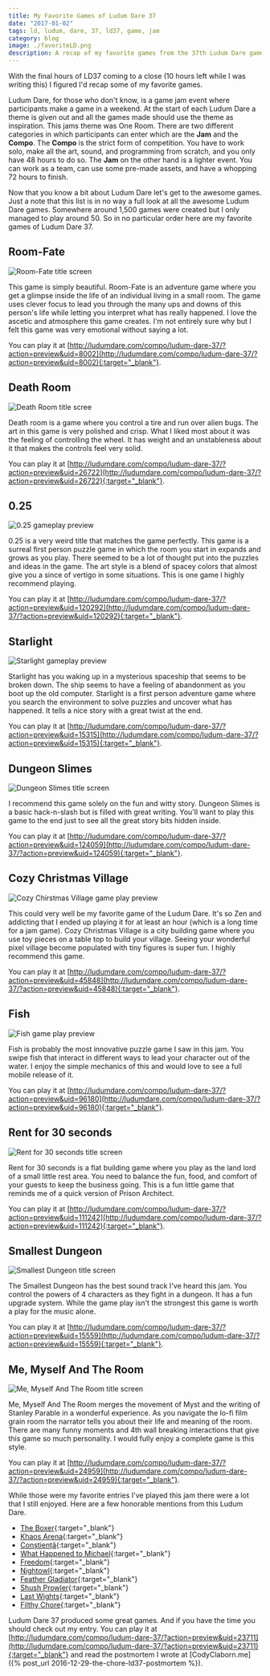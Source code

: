 ```yaml
---
title: My Favorite Games of Ludum Dare 37
date: "2017-01-02"
tags: ld, ludum, dare, 37, ld37, game, jam
category: blog
image: ./favoriteLD.png
description: A recap of my favorite games from the 37th Ludum Dare game jam.
---
```


With the final hours of LD37 coming to a close (10 hours left while I was writing this) I figured I'd recap some of my favorite games.

Ludum Dare, for those who don't know, is a game jam event where participants make a game in a weekend. At the start of each Ludum Dare a theme is given out and all the games made should use the theme as inspiration. This jams theme was One Room.<!-- excerpt --> There are two different categories in which participants can enter which are the **Jam** and the **Compo**. The **Compo** is the strict form of competition. You have to work solo, make all the art, sound, and programming from scratch, and you only have 48 hours to do so. The **Jam** on the other hand is a lighter event. You can work as a team, can use some pre-made assets, and have a whopping 72 hours to finish.

Now that you know a bit about Ludum Dare let's get to the awesome games. Just a note that this list is in no way a full look at all the awesome Ludum Dare games. Somewhere around 1,500 games were created but I only managed to play around 50. So in no particular order here are my favorite games of Ludum Dare 37.

## Room-Fate

![Room-Fate title screen](http://ludumdare.com/compo/wp-content/compo2/593814/8002-shot0-1481594563.gif)

This game is simply beautiful. Room-Fate is an adventure game where you get a glimpse inside the life of an individual living in a small room. The game uses clever focus to lead you through the many ups and downs of this person's life while letting you interpret what has really happened. I love the ascetic and atmosphere this game creates. I'm not entirely sure why but I felt this game was very emotional without saying a lot.

You can play it at [http://ludumdare.com/compo/ludum-dare-37/?action=preview&uid=8002](http://ludumdare.com/compo/ludum-dare-37/?action=preview&uid=8002){:target="_blank"}.

## Death Room

![Death Room title scree](http://ludumdare.com/compo/wp-content/compo2/593814/26722-shot1-1481578129.jpg)

Death room is a game where you control a tire and run over alien bugs. The art in this game is very polished and crisp. What I liked most about it was the feeling of controlling the wheel. It has weight and an unstableness about it that makes the controls feel very solid.

You can play it at [http://ludumdare.com/compo/ludum-dare-37/?action=preview&uid=26722](http://ludumdare.com/compo/ludum-dare-37/?action=preview&uid=26722){:target="_blank"}.

## 0.25

![0.25 gameplay preview](http://ludumdare.com/compo/wp-content/compo2/593814/120292-shot0-1481594419.png)

0.25 is a very weird title that matches the game perfectly. This game is a surreal first person puzzle game in which the room you start in expands and grows as you play. There seemed to be a lot of thought put into the puzzles and ideas in the game. The art style is a blend of spacey colors that almost give you a since of vertigo in some situations. This is one game I highly recommend playing.

You can play it at [http://ludumdare.com/compo/ludum-dare-37/?action=preview&uid=120292](http://ludumdare.com/compo/ludum-dare-37/?action=preview&uid=120292){:target="_blank"}.

## Starlight

![Starlight gameplay preview](http://ludumdare.com/compo/wp-content/compo2//593814/15315-shot0-1481511539.png-eq-900-500.jpg)

Starlight has you waking up in a mysterious spaceship that seems to be broken down. The ship seems to have a feeling of abandonment as you boot up the old computer. Starlight is a first person adventure game where you search the environment to solve puzzles and uncover what has happened. It tells a nice story with a great twist at the end.

You can play it at [http://ludumdare.com/compo/ludum-dare-37/?action=preview&uid=15315](http://ludumdare.com/compo/ludum-dare-37/?action=preview&uid=15315){:target="_blank"}.

## Dungeon Slimes

![Dungeon Slimes title screen](http://ludumdare.com/compo/wp-content/compo2/593814/124059-shot0-1481487775.png)

I recommend this game solely on the fun and witty story. Dungeon Slimes is a basic hack-n-slash but is filled with great writing. You'll want to play this game to the end just to see all the great story bits hidden inside.

You can play it at [http://ludumdare.com/compo/ludum-dare-37/?action=preview&uid=124059](http://ludumdare.com/compo/ludum-dare-37/?action=preview&uid=124059){:target="_blank"}.

## Cozy Christmas Village

![Cozy Chirstmas Village game play preview](http://ludumdare.com/compo/wp-content/compo2/593814/45848-shot0-1481517404.gif)

This could very well be my favorite game of the Ludum Dare. It's so Zen and addicting that I ended up playing it for at least an hour (which is a long time for a jam game). Cozy Christmas Village is a city building game where you use toy pieces on a table top to build your village. Seeing your wonderful pixel village become populated with tiny figures is super fun. I highly recommend this game.

You can play it at [http://ludumdare.com/compo/ludum-dare-37/?action=preview&uid=45848](http://ludumdare.com/compo/ludum-dare-37/?action=preview&uid=45848){:target="_blank"}.

## Fish

![Fish game play preview](http://ludumdare.com/compo/wp-content/compo2/593814/96180-shot0-1481593641.PNG)

Fish is probably the most innovative puzzle game I saw in this jam. You swipe fish that interact in different ways to lead your character out of the water. I enjoy the simple mechanics of this and would love to see a full mobile release of it.

You can play it at [http://ludumdare.com/compo/ludum-dare-37/?action=preview&uid=96180](http://ludumdare.com/compo/ludum-dare-37/?action=preview&uid=96180){:target="_blank"}.

## Rent for 30 seconds

![Rent for 30 seconds title screen](http://ludumdare.com/compo/wp-content/compo2//593814/111242-shot0-1481588773.png-eq-900-500.jpg)

Rent for 30 seconds is a flat building game where you play as the land lord of a small little rest area. You need to balance the fun, food, and comfort of your guests to keep the business going. This is a fun little game that reminds me of a quick version of Prison Architect.

You can play it at [http://ludumdare.com/compo/ludum-dare-37/?action=preview&uid=111242](http://ludumdare.com/compo/ludum-dare-37/?action=preview&uid=111242){:target="_blank"}.

## Smallest Dungeon

![Smallest Dungeon title screen](http://ludumdare.com/compo/wp-content/compo2//593814/15559-shot1-1481721144.gif-eq-900-500.jpg)

The Smallest Dungeon has the best sound track I've heard this jam. You control the powers of 4 characters as they fight in a dungeon. It has a fun upgrade system. While the game play isn't the strongest this game is worth a play for the music alone.

You can play it at [http://ludumdare.com/compo/ludum-dare-37/?action=preview&uid=15559](http://ludumdare.com/compo/ludum-dare-37/?action=preview&uid=15559){:target="_blank"}.

## Me, Myself And The Room

![Me, Myself And The Room title screen](http://ludumdare.com/compo/wp-content/compo2//593814/24959-shot0-1481495491.gif-eq-900-500.jpg)

Me, Myself And The Room merges the movement of Myst and the writing of Stanley Parable in a wonderful experience. As you navigate the lo-fi film grain room the narrator tells you about their life and meaning of the room. There are many funny moments and 4th wall breaking interactions that give this game so much personality. I would fully enjoy a complete game is this style.

You can play it at [http://ludumdare.com/compo/ludum-dare-37/?action=preview&uid=24959](http://ludumdare.com/compo/ludum-dare-37/?action=preview&uid=24959){:target="_blank"}.


While those were my favorite entries I've played this jam there were a lot that I still enjoyed. Here are a few honorable mentions from this Ludum Dare.

* [The Boxer](http://ludumdare.com/compo/ludum-dare-37/?action=preview&uid=124895){:target="_blank"}
* [Khaos Arena](http://ludumdare.com/compo/ludum-dare-37/?action=preview&uid=111418){:target="_blank"}
* [Conștiență](http://ludumdare.com/compo/ludum-dare-37/?action=preview&uid=125678){:target="_blank"}
* [What Happened to Michael](http://ludumdare.com/compo/ludum-dare-37/?action=preview&uid=66146){:target="_blank"}
* [Freedom](http://ludumdare.com/compo/ludum-dare-37/?action=preview&uid=57713){:target="_blank"}
* [Nightowl](http://ludumdare.com/compo/ludum-dare-37/?action=preview&uid=40492){:target="_blank"}
* [Feather Gladiator](http://ludumdare.com/compo/ludum-dare-37/?action=preview&uid=33993){:target="_blank"}
* [Shush Prowler](http://ludumdare.com/compo/ludum-dare-37/?action=preview&uid=3343){:target="_blank"}
* [Last Wights](http://ludumdare.com/compo/ludum-dare-37/?action=preview&uid=19367){:target="_blank"}
* [Filthy Chore](http://ludumdare.com/compo/ludum-dare-37/?action=preview&uid=54894){:target="_blank"}


Ludum Dare 37 produced some great games. And if you have the time you should check out my entry. You can play it at [http://ludumdare.com/compo/ludum-dare-37/?action=preview&uid=23711](http://ludumdare.com/compo/ludum-dare-37/?action=preview&uid=23711){:target="_blank"} and read the postmortem I wrote at [CodyClaborn.me]({% post_url 2016-12-29-the-chore-ld37-postmortem %}).